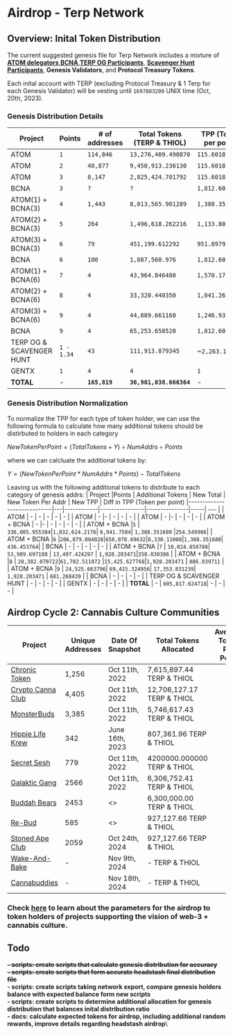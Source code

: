 # Airdrop - Terp Network
## Overview: Inital Token Distribution
The current suggested genesis file for Terp Network includes a mixture of [**ATOM delegators**](./interchain/gaia.csv),[**BCNA**](./interchain/bcna_delegators.csv),[**TERP OG Participants**](./points/terp-og.md), [**Scavenger Hunt Participants**](./points/scavenger-hunt.md), **Genesis Validators**, and **Protocol Treasury Tokens**.

Each inital account with TERP (excluding Protocol Treasury & 1 Terp for each Genesis Validator) will be vesting until `1697803200` UNIX time (Oct, 20th, 2023).


### Genesis Distribution Details
| Project                     | Points     | # of addresses | Total Tokens (TERP & THIOL)  | TPP (Token per point)
|-----------------------------|------------|----------------|---------------|-----|
| ATOM                        | `1`          | `114,846`        | `13,276,409.490870` | `115.601845`
| ATOM                        | `2`          | `40,877`         | `9,450,913.236130`  | `115.601845`
| ATOM                        | `3`          | `8,147`          | `2,825,424.701792`  | `115.601845`
| BCNA                        | `3`          | `?`              | `?`                 | `1,812.601626`
| ATOM(1) + BCNA(3)           | `4`          | `1,443 `         | `8,013,565.901289`  | `1,388.351680`
| ATOM(2) + BCNA(3)           | `5`          | `264`            | `1,496,618.262216`  | `1,133.8017138`
| ATOM(3) + BCNA(3)           | `6`          | `79`             | `451,199.612292`    | `951.897916`
| BCNA                        | `6`          | `100`            | `1,087,560.976`     | `1,812.601626`
| ATOM(1) + BCNA(6)           | `7`          | `4`              | `43,964.846400`     | `1,570.173085`
| ATOM(2) + BCNA(6)           | `8`          | `4`              | `33,320.440350`     | `1,041.263760`
| ATOM(3) + BCNA(6)           | `9`          | `4`              | `44,889.661160`     | `1,246.935032`
| BCNA                        | `9`          | `4`              | `65,253.658520`     | `1,812.601625`
| TERP OG & SCAVENGER HUNT    | `1 - 1.34`   | `43`             | `111,913.879345`    | ~`2,263.172484`
| GENTX                       | `1`          | `4`              | `4`                 | `1`
| **TOTAL**                   | -          |  **`165,819`**     | **`36,901,038.666364`** | -

### Genesis Distribution Normalization
To normalize the TPP for each type of token holder, we can use the following formula to calculate how many additional tokens should be distirbuted to holders in each category 

$NewTokenPerPoint = (TotalTokens + Y) ÷  NumAddrs ÷ Points$

where we can calcluate the additional tokens by:

$Y = (NewTokenPerPoint * NumAddrs * Points) - TotalTokens$


Leaving us with the following additional tokens to distribute to each category of genesis addrs:
| Project                  |Points   | Additional Tokens  | New Total | New Token Per Addr  | New TPP | Diff in TPP (Token per point)
|-----------------------------|---|------------|----------------|---------------|-----| --- |
| ATOM                      | -  | -        | -      | - | - |
| ATOM                      | -  |-        | -       | - | - |
| ATOM                      | -  |-        | -         | - | - |
| ATOM + BCNA               | -  |-        | -       | -  | - | - |
| ATOM + BCNA               |`5` | `336,005.955384`|`1,832,624.2176`| `6,941.7584`| `1,388.351680` |`254.549966`|
| ATOM + BCNA               |`6` |`206,879.084028`|`658,078.69632`|`8,330.11008`|`1,388.351680`| `436.453764`|
| BCNA                      | -  | - | - | - | - |
| ATOM + BCNA               |`7` | `10,024.850788`| `53,989.697188` | `13,497.424297` | `1,928.203471`|`358.030386` |
| ATOM + BCNA               |`8` | `28,382.070722`|`61,702.511072` |`15,425.627768`|`1,928.203471` | `886.939711` |
| ATOM + BCNA               |`9` | `24,525.663796`| `69,415.324956`| `17,353.831239`| `1,928.203471` | `681.268439` |
| BCNA                      | -  | - | -   | - | 
| TERP OG & SCAVENGER HUNT  | -  | - | -  | - | 
| GENTX                     | -  | - | - | - |
| **TOTAL**                 | -  | `605,817.624718`| - | - | - |


## Airdrop Cycle 2: Cannabis Culture Communities 



| Project                                           | Unique Addresses  | Date Of Snapshot   | Total Tokens Allocated | Average Token Per Point |
|---------------------------------------------------|-------------------|-------------------|-------------------| -------------------| 
| [Chronic Token](./headstash/communities/chronic-token/cht.csv)        | 1,256             | Oct 11th, 2022    | 7,615,897.44 TERP & THIOL |
| [Crypto Canna Club](./headstash/communities/crypto-canna-club/ccc.csv)| 4,405             | Oct 11th, 2022    | 12,706,127.17 TERP & THIOL |
| [MonsterBuds](./headstash/communities/monster-buds/the-buds.csv)      | 3,385             | Oct 11th, 2022    | 5,746,617.43  TERP & THIOL |
| [Hippie Life Krew](./headstash/communities/hippie-life-krew/hlk.csv)  | 342               | June 16th, 2023   | 807,361.96  TERP & THIOL |
| [Secret Sesh](./headstash/communities/secret-sesh/sesh.csv)           | 779               | Oct 11th, 2022    | 4200000.000000  TERP & THIOL |
| [Galaktic Gang](./headstash/communities/galacktic-gang/gg.csv)        | 2566              | Oct 11th, 2022    | 6,306,752.41  TERP & THIOL |
| [Buddah Bears](./headstash/communities/buddah-bears/bb.csv)           | 2453              |  <>               | 6,300,000.00  TERP & THIOL |
| [Re-Bud](./headstash/communities/rebud/rebud.csv)                     | 585               | <>                | 927,127.66  TERP & THIOL |
| [Stoned Ape Club](./headstash/communities/stoned-ape-club/sac.csv)    | 2059              | Oct 24th, 2024    | 927,127.66  TERP & THIOL |
| [Wake-And-Bake](./headstash/communities/wake-and-bake/wab.csv)        | -                 | Nov 9th, 2024     | -  TERP & THIOL |
| [Cannabuddies](./headstash/communities/cannabuddies/cb.csv)           | -                 | Nov 18th, 2024     | -  TERP & THIOL |

### Check [here](./headstash/README.md) to learn about the parameters for the airdrop to token holders of projects supporting the vision of web-3 + cannabis culture.


## Todo
__~~- scripts: create scripts that calculate genesis distribution for accuracy~~__\
__~~- scripts: create scripts that form accurate headstash final distribution file~~__\
__- scripts: create scripts taking network export, compare genesis holders balance with expected balance form new scripts__\
__- scripts: create scripts to determine additional allocation for genesis distribution that balances inital distribution ratio__\
__- docs: calculate expected tokens for airdrop, including additional random rewards, improve details regarding headstash airdrop__\